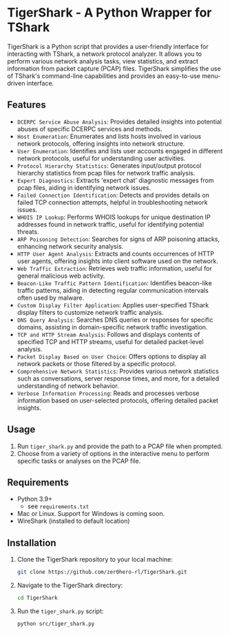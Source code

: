 # TigerShark - A Python Wrapper for TShark
TigerShark is a Python script that provides a user-friendly interface for interacting with TShark, a network protocol analyzer. It allows you to perform various network analysis tasks, view statistics, and extract information from packet capture (PCAP) files. TigerShark simplifies the use of TShark's command-line capabilities and provides an easy-to-use menu-driven interface.

## Features
- `DCERPC Service Abuse Analysis`: Provides detailed insights into potential abuses of specific DCERPC services and methods.
- `Host Enumeration`: Enumerates and lists hosts involved in various network protocols, offering insights into network structure.
- `User Enumeration`: Identifies and lists user accounts engaged in different network protocols, useful for understanding user activities.
- `Protocol Hierarchy Statistics`: Generates input/output protocol hierarchy statistics from pcap files for network traffic analysis.
- `Expert Diagnostics`: Extracts 'expert chat' diagnostic messages from pcap files, aiding in identifying network issues.
- `Failed Connection Identification`: Detects and provides details on failed TCP connection attempts, helpful in troubleshooting network issues.
- `WHOIS IP Lookup`: Performs WHOIS lookups for unique destination IP addresses found in network traffic, useful for identifying potential threats.
- `ARP Poisoning Detection`: Searches for signs of ARP poisoning attacks, enhancing network security analysis.
- `HTTP User Agent Analysis`: Extracts and counts occurrences of HTTP user agents, offering insights into client software used on the network.
- `Web Traffic Extraction`: Retrieves web traffic information, useful for general malicious web activity.
- `Beacon-Like Traffic Pattern Identification`: Identifies beacon-like traffic patterns, aiding in detecting regular communication intervals often used by malware.
- `Custom Display Filter Application`: Applies user-specified TShark display filters to customize network traffic analysis.
- `DNS Query Analysis`: Searches DNS queries or responses for specific domains, assisting in domain-specific network traffic investigation.
- `TCP and HTTP Stream Analysis`: Follows and displays contents of specified TCP and HTTP streams, useful for detailed packet-level analysis.
- `Packet Display Based on User Choice`: Offers options to display all network packets or those filtered by a specific protocol.
- `Comprehensive Network Statistics`: Provides various network statistics such as conversations, server response times, and more, for a detailed understanding of network behavior.
- `Verbose Information Processing`: Reads and processes verbose information based on user-selected protocols, offering detailed packet insights.

## Usage
1. Run `tiger_shark.py` and provide the path to a PCAP file when prompted.
2. Choose from a variety of options in the interactive menu to perform specific tasks or analyses on the PCAP file.

## Requirements
- Python 3.9+
    - see `requirements.txt`
- Mac or Linux.  Support for Windows is coming soon.
- WireShark (installed to default location)

## Installation

1. Clone the TigerShark repository to your local machine:
   ```bash
   git clone https://github.com/zer0hero-rl/TigerShark.git
   ```

2. Navigate to the TigerShark directory:
   ```bash
   cd TigerShark
   ```

3. Run the `tiger_shark.py` script:
   ```bash
   python src/tiger_shark.py
   ```
